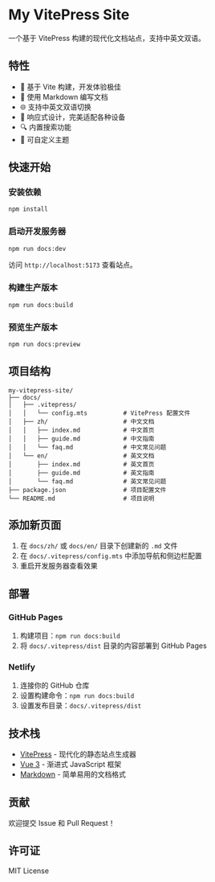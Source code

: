 # My VitePress Site

一个基于 VitePress 构建的现代化文档站点，支持中英文双语。

## 特性

- 🚀 基于 Vite 构建，开发体验极佳
- 📝 使用 Markdown 编写文档
- 🌐 支持中英文双语切换
- 📱 响应式设计，完美适配各种设备
- 🔍 内置搜索功能
- 🎨 可自定义主题

## 快速开始

### 安装依赖

```bash
npm install
```

### 启动开发服务器

```bash
npm run docs:dev
```

访问 `http://localhost:5173` 查看站点。

### 构建生产版本

```bash
npm run docs:build
```

### 预览生产版本

```bash
npm run docs:preview
```

## 项目结构

```
my-vitepress-site/
├── docs/
│   ├── .vitepress/
│   │   └── config.mts          # VitePress 配置文件
│   ├── zh/                     # 中文文档
│   │   ├── index.md            # 中文首页
│   │   ├── guide.md            # 中文指南
│   │   └── faq.md              # 中文常见问题
│   └── en/                     # 英文文档
│       ├── index.md            # 英文首页
│       ├── guide.md            # 英文指南
│       └── faq.md              # 英文常见问题
├── package.json                # 项目配置文件
└── README.md                   # 项目说明
```

## 添加新页面

1. 在 `docs/zh/` 或 `docs/en/` 目录下创建新的 `.md` 文件
2. 在 `docs/.vitepress/config.mts` 中添加导航和侧边栏配置
3. 重启开发服务器查看效果

## 部署

### GitHub Pages

1. 构建项目：`npm run docs:build`
2. 将 `docs/.vitepress/dist` 目录的内容部署到 GitHub Pages

### Netlify

1. 连接你的 GitHub 仓库
2. 设置构建命令：`npm run docs:build`
3. 设置发布目录：`docs/.vitepress/dist`

## 技术栈

- [VitePress](https://vitepress.dev/) - 现代化的静态站点生成器
- [Vue 3](https://vuejs.org/) - 渐进式 JavaScript 框架
- [Markdown](https://daringfireball.net/projects/markdown/) - 简单易用的文档格式

## 贡献

欢迎提交 Issue 和 Pull Request！

## 许可证

MIT License 